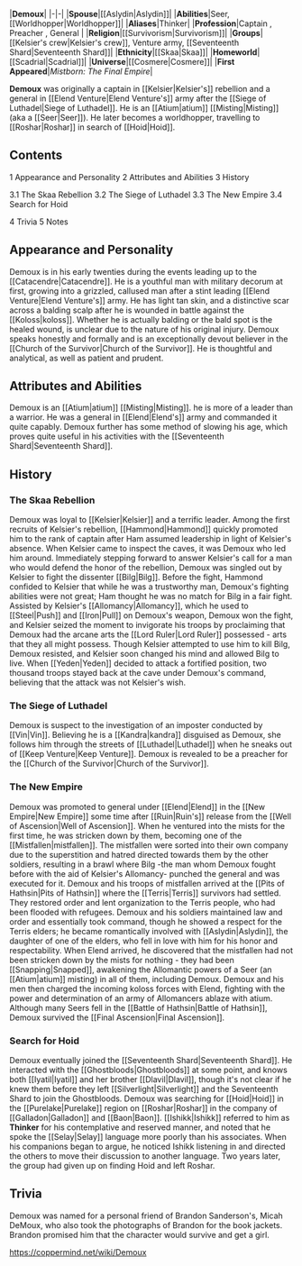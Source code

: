 |**Demoux**|
|-|-|
|**Spouse**|[[Aslydin\|Aslydin]]|
|**Abilities**|Seer, [[Worldhopper\|Worldhopper]]|
|**Aliases**|Thinker|
|**Profession**|Captain , Preacher , General |
|**Religion**|[[Survivorism\|Survivorism]]|
|**Groups**|[[Kelsier's crew\|Kelsier's crew]], Venture army, [[Seventeenth Shard\|Seventeenth Shard]]|
|**Ethnicity**|[[Skaa\|Skaa]]|
|**Homeworld**|[[Scadrial\|Scadrial]]|
|**Universe**|[[Cosmere\|Cosmere]]|
|**First Appeared**|*Mistborn: The Final Empire*|

**Demoux** was originally a captain in [[Kelsier\|Kelsier's]] rebellion and a general in [[Elend Venture\|Elend Venture's]] army after the [[Siege of Luthadel\|Siege of Luthadel]]. He is an [[Atium\|atium]] [[Misting\|Misting]] (aka a [[Seer\|Seer]]). He later becomes a worldhopper, travelling to [[Roshar\|Roshar]] in search of [[Hoid\|Hoid]].

## Contents

1 Appearance and Personality
2 Attributes and Abilities
3 History

3.1 The Skaa Rebellion
3.2 The Siege of Luthadel
3.3 The New Empire
3.4 Search for Hoid


4 Trivia
5 Notes


## Appearance and Personality
Demoux is in his early twenties during the events leading up to the [[Catacendre\|Catacendre]]. He is a youthful man with military decorum at first, growing into a grizzled, callused man after a stint leading [[Elend Venture\|Elend Venture's]] army. He has light tan skin, and a distinctive scar across a balding scalp after he is wounded in battle against the [[Koloss\|koloss]]. Whether he is actually balding or the bald spot is the healed wound, is unclear due to the nature of his original injury.
Demoux speaks honestly and formally and is an exceptionally devout believer in the [[Church of the Survivor\|Church of the Survivor]]. He is thoughtful and analytical, as well as patient and prudent.

## Attributes and Abilities
Demoux is an [[Atium\|atium]] [[Misting\|Misting]]. he is more of a leader than a warrior. He was a general in [[Elend\|Elend's]] army and commanded it quite capably.
Demoux further has some method of slowing his age, which proves quite useful in his activities with the [[Seventeenth Shard\|Seventeenth Shard]].

## History
### The Skaa Rebellion
Demoux was loyal to [[Kelsier\|Kelsier]] and a terrific leader. Among the first recruits of Kelsier's rebellion, [[Hammond\|Hammond]] quickly promoted him to the rank of captain after Ham assumed leadership in light of Kelsier's absence. When Kelsier came to inspect the caves, it was Demoux who led him around. Immediately stepping forward to answer Kelsier's call for a man who would defend the honor of the rebellion, Demoux was singled out by Kelsier to fight the dissenter [[Bilg\|Bilg]].
Before the fight, Hammond confided to Kelsier that while he was a trustworthy man, Demoux's fighting abilities were not great; Ham thought he was no match for Bilg in a fair fight. Assisted by Kelsier's [[Allomancy\|Allomancy]], which he used to [[Steel\|Push]] and [[Iron\|Pull]] on Demoux's weapon, Demoux won the fight, and Kelsier seized the moment to invigorate his troops by proclaiming that Demoux had the arcane arts the [[Lord Ruler\|Lord Ruler]] possessed - arts that they all might possess. Though Kelsier attempted to use him to kill Bilg, Demoux resisted, and Kelsier soon changed his mind and allowed Bilg to live.
When [[Yeden\|Yeden]] decided to attack a fortified position, two thousand troops stayed back at the cave under Demoux's command, believing that the attack was not Kelsier's wish.

### The Siege of Luthadel
Demoux is suspect to the investigation of an imposter conducted by [[Vin\|Vin]]. Believing he is a [[Kandra\|kandra]] disguised as Demoux, she follows him through the streets of [[Luthadel\|Luthadel]] when he sneaks out of [[Keep Venture\|Keep Venture]]. Demoux is revealed to be a preacher for the [[Church of the Survivor\|Church of the Survivor]].

### The New Empire
Demoux was promoted to general under [[Elend\|Elend]] in the [[New Empire\|New Empire]] some time after [[Ruin\|Ruin's]] release from the [[Well of Ascension\|Well of Ascension]].
When he ventured into the mists for the first time, he was stricken down by them, becoming one of the [[Mistfallen\|mistfallen]]. The mistfallen were sorted into their own company due to the superstition and hatred directed towards them by the other soldiers, resulting in a brawl where Bilg -the man whom Demoux fought before with the aid of Kelsier's Allomancy- punched the general and was executed for it.
Demoux and his troops of mistfallen arrived at the [[Pits of Hathsin\|Pits of Hathsin]] where the [[Terris\|Terris]] survivors had settled. They restored order and lent organization to the Terris people, who had been flooded with refugees. Demoux and his soldiers maintained law and order and essentially took command, though he showed a respect for the Terris elders; he became romantically involved with [[Aslydin\|Aslydin]], the daughter of one of the elders, who fell in love with him for his honor and respectability.
When Elend arrived, he discovered that the mistfallen had not been stricken down by the mists for nothing - they had been [[Snapping\|Snapped]], awakening the Allomantic powers of a Seer (an [[Atium\|atium]] misting) in all of them, including Demoux. Demoux and his men then charged the incoming koloss forces with Elend, fighting with the power and determination of an army of Allomancers ablaze with atium. Although many Seers fell in the [[Battle of Hathsin\|Battle of Hathsin]], Demoux survived the [[Final Ascension\|Final Ascension]].

### Search for Hoid
Demoux eventually joined the [[Seventeenth Shard\|Seventeenth Shard]]. He interacted with the [[Ghostbloods\|Ghostbloods]] at some point, and knows both [[Iyatil\|Iyatil]] and her brother [[Dlavil\|Dlavil]], though it's not clear if he knew them before they left [[Silverlight\|Silverlight]] and the Seventeenth Shard to join the Ghostbloods.
Demoux was searching for [[Hoid\|Hoid]] in the [[Purelake\|Purelake]] region on [[Roshar\|Roshar]] in the company of [[Galladon\|Galladon]] and [[Baon\|Baon]]. [[Ishikk\|Ishikk]] referred to him as **Thinker** for his contemplative and reserved manner, and noted that he spoke the [[Selay\|Selay]] language more poorly than his associates. When his companions began to argue, he noticed Ishikk listening in and directed the others to move their discussion to another language. Two years later, the group had given up on finding Hoid and left Roshar.

## Trivia
Demoux was named for a personal friend of Brandon Sanderson's, Micah DeMoux, who also took the photographs of Brandon for the book jackets. Brandon promised him that the character would survive and get a girl.




https://coppermind.net/wiki/Demoux